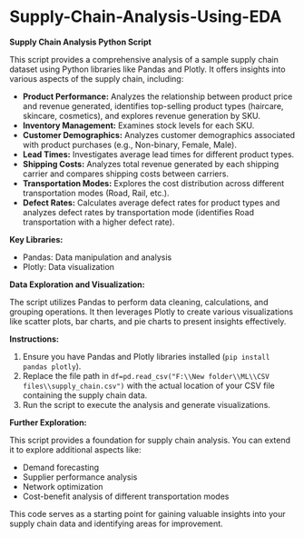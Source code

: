 # Supply-Chain-Analysis-Using-EDA

**Supply Chain Analysis Python Script**

This script provides a comprehensive analysis of a sample supply chain dataset using Python libraries like Pandas and Plotly. It offers insights into various aspects of the supply chain, including:

* **Product Performance:** Analyzes the relationship between product price and revenue generated, identifies top-selling product types (haircare, skincare, cosmetics), and explores revenue generation by SKU.
* **Inventory Management:** Examines stock levels for each SKU.
* **Customer Demographics:** Analyzes customer demographics associated with product purchases (e.g., Non-binary, Female, Male).
* **Lead Times:** Investigates average lead times for different product types.
* **Shipping Costs:** Analyzes total revenue generated by each shipping carrier and compares shipping costs between carriers.
* **Transportation Modes:** Explores the cost distribution across different transportation modes (Road, Rail, etc.).
* **Defect Rates:** Calculates average defect rates for product types and analyzes defect rates by transportation mode (identifies Road transportation with a higher defect rate).

**Key Libraries:**

* Pandas: Data manipulation and analysis
* Plotly: Data visualization

**Data Exploration and Visualization:**

The script utilizes Pandas to perform data cleaning, calculations, and grouping operations. It then leverages Plotly to create various visualizations like scatter plots, bar charts, and pie charts to present insights effectively.

**Instructions:**

1. Ensure you have Pandas and Plotly libraries installed (`pip install pandas plotly`).
2. Replace the file path in `df=pd.read_csv("F:\\New folder\\ML\\CSV files\\supply_chain.csv")` with the actual location of your CSV file containing the supply chain data.
3. Run the script to execute the analysis and generate visualizations.

**Further Exploration:**

This script provides a foundation for supply chain analysis. You can extend it to explore additional aspects like:

* Demand forecasting
* Supplier performance analysis
* Network optimization
* Cost-benefit analysis of different transportation modes

This code serves as a starting point for gaining valuable insights into your supply chain data and identifying areas for improvement.

